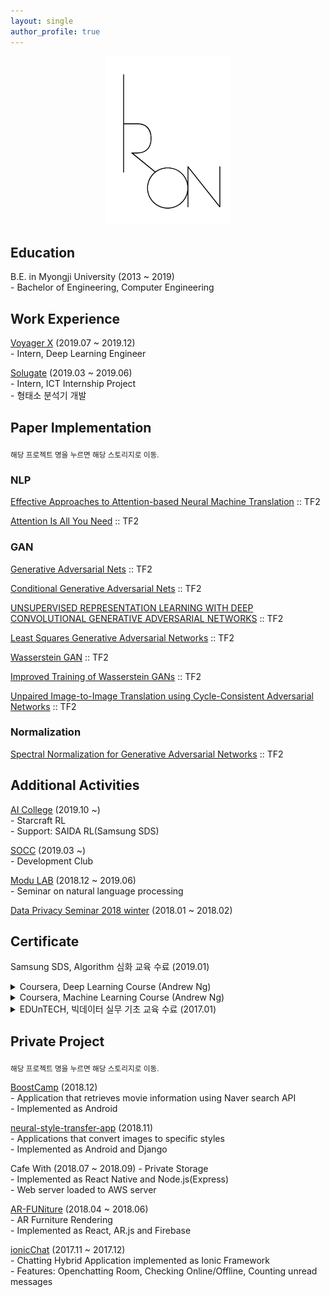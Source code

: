 ```yaml
---
layout: single 
author_profile: true
---
```


<p align="center"><img src="/assets/images/iron_mark.jpg" width="200"></p>

## Education
B.E. in Myongji University (2013 ~ 2019)<br>
\- Bachelor of Engineering, Computer Engineering<br>


## Work Experience
[Voyager X](https://www.voyagerx.com) (2019.07 ~ 2019.12)<br>
\- Intern, Deep Learning Engineer<br>

[Solugate](http://www.solugate.com) (2019.03 ~ 2019.06)<br>
\- Intern, ICT Internship Project<br>
\- 형태소 분석기 개발<br>


## Paper Implementation 
<sub>해당 프로젝트 명을 누르면 해당 스토리지로 이동.</sub>
<br>

### NLP
[Effective Approaches to Attention-based Neural Machine Translation](https://github.com/thisisiron/nmt-attention-tf) :: TF2

[Attention Is All You Need](https://github.com/thisisiron/transformer-tf) :: TF2

### GAN
[Generative Adversarial Nets](https://github.com/thisisiron/TF2-GAN/tree/master/gan) :: TF2

[Conditional Generative Adversarial Nets](https://github.com/thisisiron/TF2-GAN/tree/master/cgan)  :: TF2

[UNSUPERVISED REPRESENTATION LEARNING WITH DEEP CONVOLUTIONAL GENERATIVE ADVERSARIAL NETWORKS](https://github.com/thisisiron/TF2-GAN/tree/master/dcgan) :: TF2

[Least Squares Generative Adversarial Networks](https://github.com/thisisiron/TF2-GAN/tree/master/lsgan) :: TF2

[Wasserstein GAN](https://github.com/thisisiron/TF2-GAN/tree/master/wgan) :: TF2

[Improved Training of Wasserstein GANs](https://github.com/thisisiron/TF2-GAN/tree/master/wgan-gp) :: TF2

[Unpaired Image-to-Image Translation using Cycle-Consistent Adversarial Networks](https://github.com/thisisiron/TF2-GAN/tree/master/cyclegan) :: TF2

### Normalization
[Spectral Normalization for Generative Adversarial Networks](https://github.com/thisisiron/spectral_normalization-tf2) :: TF2


## Additional Activities
[AI College](http://aic.yangjaehub.com/) (2019.10 ~)<br>
\- Starcraft RL<br>
\- Support: SAIDA RL(Samsung SDS)<br>

[SOCC](http://socc-io.github.io/home/) (2019.03 ~)<br>
\- Development Club<br>

[Modu LAB](http://www.modulabs.co.kr) (2018.12 ~ 2019.06)<br>
\- Seminar on natural language processing<br>

[Data Privacy Seminar 2018 winter](http://hmcl.mju.ac.kr/doku.php?id=lab:labmain) (2018.01 ~ 2018.02)


## Certificate
Samsung SDS, Algorithm 심화 교육 수료 (2019.01)
<br>

<details>
<summary>Coursera, Deep Learning Course (Andrew Ng)</summary>
<br>
<img src="/assets/images/NNandDL.PNG" width="400">
<img src="/assets/images/Improving_DNN.PNG" width="400">
<img src="/assets/images/Structuring_ML_Projects.PNG" width="400">
<img src="/assets/images/coursera_CNN.PNG" width="400">
<img src="/assets/images/coursera_RNN.PNG" width="400">
</details>

<details>
<summary>Coursera, Machine Learning Course (Andrew Ng)</summary>
<br>
<img src="/assets/images/MLCertificate.PNG" width="400">
</details>

<details>
<summary>EDUnTECH, 빅데이터 실무 기초 교육 수료 (2017.01)</summary>
<br>
<img src="/assets/images/BigdataCertificate.PNG" width="400">
</details>


## Private Project
<sub>해당 프로젝트 명을 누르면 해당 스토리지로 이동.</sub>
<br>

[BoostCamp](https://github.com/thisisiron/BoostCamp) (2018.12)<br>
\- Application that retrieves movie information using Naver search API<br>
\- Implemented as Android<br>

[neural-style-transfer-app](https://github.com/thisisiron/neural-style-transfer-app) (2018.11)<br>
\- Applications that convert images to specific styles<br>
\- Implemented as Android and Django<br>

Cafe With (2018.07 ~ 2018.09) - Private Storage<br>
\- Implemented as React Native and Node.js(Express)<br>
\- Web server loaded to AWS server <br>

[AR-FUNiture](https://github.com/hyuk22/AR-FUNiture) (2018.04 ~ 2018.06)<br>
\- AR Furniture Rendering<br>
\- Implemented as React, AR.js and Firebase<br>

[ionicChat](https://github.com/thisisiron/ionicChat) (2017.11 ~ 2017.12)<br>
\- Chatting Hybrid Application implemented as Ionic Framework<br>
\- Features: Openchatting Room, Checking Online/Offline, Counting unread messages<br>
